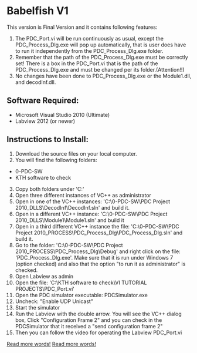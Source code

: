 # Babelfish V1

This version is Final Version and it contains following features:

1. The PDC_Port.vi will be run continuously as usual, except the PDC_Process_Dlg.exe will pop up automatically, that is user does have to run it independently from the PDC_Process_Dlg.exe folder.
2. Remember that the path of the PDC_Process_Dlg.exe must be correctly set! There is a box in the PDC_Port.vi that is the path of the PDC_Process_Dlg.exe and must be changed per its folder.(Attention!!)
3. No changes have been done to PDC_Process_Dlg.exe or the Module1.dll, and decodInf.dll.

## Software Required:

- Microsoft Visual Studio 2010 (Ultimate)
- Labview 2012 (or newer)

## Instructions to Install:

1. Download the source files on your local computer.
2. You will find the following folders:
  -  0-PDC-SW
  -  KTH software to check
3. Copy both folders under 'C:\'
4. Open three different instances of VC++ as administrator
5. Open in one of the VC++ instances:  'C:\0-PDC-SW\PDC Project 2010_DLLS\DecodInf\DecodInf.sln' and build it.
6. Open in a different VC++ instance: 'C:\0-PDC-SW\PDC Project 2010_DLLS\Module1\Module1.sln' and build it
7. Open in a third different  VC++ instance the file: 'C:\0-PDC-SW\PDC Project 2010_PROCESS\PDC_Process_Dlg\PDC_Process_Dlg.sln' and build it.
8. Go to the folder: 'C:\0-PDC-SW\PDC Project 2010_PROCESS\PDC_Process_Dlg\Debug' and right click on the file: 'PDC_Process_Dlg.exe'. 
Make sure that it is run under Windows 7 (option checked) and also that the option "to run it as administrator" is checked.
9. Open Labview as admin
10. Open the file: 'C:\KTH software to check\VI TUTORIAL PROJECTS\PDC_Port.vi'
11. Open the PDC simulator executable: PDCSimulator.exe
12. Uncheck: "Enable UDP Unicast"
13. Start the simulator
14. Run the Labview with the double arrow. You will see the VC++ dialog box, Click "Configuration Frame 2" and you can check in the PDCSimulator that it received a "send configuration frame 2"
15. Then you can follow the video for operating the Labview PDC_Port.vi

[Read more words!](Documentation/BFv1_Presentation.pdf)
[Read more words!](BFv1_WhitePaper.pdf)